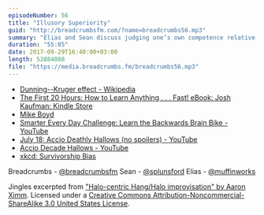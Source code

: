 ```yaml
---
episodeNumber: 56
title: "Illusory Superiority"
guid: "http://breadcrumbsfm.com/?name=breadcrumbs56.mp3"
summary: "Elias and Sean discuss judging one’s own competence relative to others in a field, and try to remember times they’ve under- or overestimated themselves."
duration: "55:05"
date: 2017-09-29T16:40:00+03:00
length: 52884088
file: "https://media.breadcrumbs.fm/breadcrumbs56.mp3"
---
```


- [Dunning--Kruger effect - Wikipedia](https://en.wikipedia.org/wiki/Dunning%E2%80%93Kruger_effect)
- [The First 20 Hours: How to Learn Anything . . . Fast! eBook: Josh Kaufman: Kindle Store](http://www.amazon.com/dp/B00AFPVPDG/?tag=breadcrumbsfm-20)
- [Mike Boyd](https://www.youtube.com/user/microboyd)
- [Smarter Every Day Challenge: Learn the Backwards Brain Bike - YouTube](https://www.youtube.com/watch?v=oI2aMKwXXnE&feature=share)
- [July 18: Accio Deathly Hallows (no spoilers) - YouTube](https://www.youtube.com/watch?v=CvvFiZyEyTA&feature=share)
- [Accio Decade Hallows - YouTube](https://www.youtube.com/watch?v=T90l1QoPcuI&feature=share)
- [xkcd: Survivorship Bias](https://xkcd.com/1827/)

Breadcrumbs - [@breadcrumbsfm](https://twitter.com/breadcrumbsfm) Sean - [@splunsford](https://twitter.com/splunsford) Elias - [@muffinworks](https://twitter.com/muffinworks)

Jingles excerpted from [ "Halo-centric Hang/Halo improvisation" by Aaron Ximm](http://freemusicarchive.org/music/aaron_ximm/handpans_and_the_hang/). Licensed under a [Creative Commons Attribution-Noncommercial-ShareAlike 3.0 United States License](http://creativecommons.org/licenses/by-nc-sa/3.0/us/).